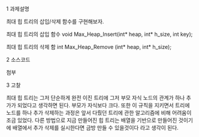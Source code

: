 
1 과제설명 

최대 힙 트리의 삽입/삭제 함수를 구현해보자.

최대 힙 트리의 삽입 함수
void Max_Heap_Insert(int* heap, int* h_size, int key);

최대 힙 트리의 삭제 함
int Max_Heap_Remove (int* heap, int* h_size);

2 소스코드 

첨부

3 고찰 

최대 힙 트리는 그저 단순하게 완전 이진 트리에 그저 부모 자식 노드의 관계가 하나 추가가 되었다고 생각하면 된다. 부모가 자식보다 크다. 또한 이 규칙을 지키면서 트리에 노드를 하나 추가 삭제하는 과정은 앞서 다뤘던 트리에 관한 알고리즘에 비해 어려움이 조금 있었다.
다른 방법으로 지금 만들어진 힙 트리는 배열을 기반으로 만들어진 것이기에 배열에서 추가 삭제를 실시한다면 금방 만들 수 있을것이다 라고 생각이 된다.
